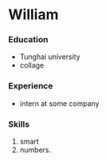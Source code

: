 # William

### Education
- Tunghai university
- collage

### Experience
- intern at some company

### Skills

1. smart
2. numbers.